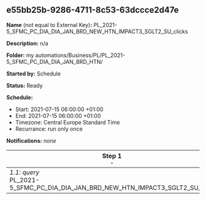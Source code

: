 ## e55bb25b-9286-4711-8c53-63dccce2d47e

**Name** (not equal to External Key)**:** PL_2021-5_SFMC_PC_DIA_DIA_JAN_BRD_NEW_HTN_IMPACT3_SGLT2_SU_clicks

**Description:** n/a

**Folder:** my automations/Business/PL/PL_2021-5_SFMC_PC_DIA_DIA_JAN_BRD_HTN/

**Started by:** Schedule

**Status:** Ready

**Schedule:**

* Start: 2021-07-15 06:00:00 +01:00
* End: 2021-07-15 06:00:00 +01:00
* Timezone: Central Europe Standard Time
* Recurrance: run only once

**Notifications:** _none_


| Step 1<br>_<small>-</small>_ |
| --- |
| _1.1: query_<br>PL_2021-5_SFMC_PC_DIA_DIA_JAN_BRD_NEW_HTN_IMPACT3_SGLT2_SU_click |
